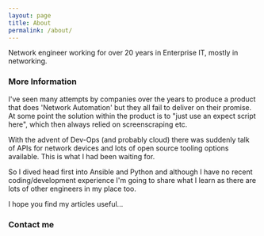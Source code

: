 ```yaml
---
layout: page
title: About
permalink: /about/
---
```


Network engineer working for over 20 years in Enterprise IT, mostly in networking.

### More Information

I've seen many attempts by companies over the years to produce a product that does 'Network Automation' but they all fail to deliver on their promise. At some point the solution within the product is to "just use an expect script here", which then always relied on screenscraping etc.

With the advent of Dev-Ops (and probably cloud) there was suddenly talk of APIs for network devices and lots of open source tooling options available. This is what I had been waiting for.

So I dived head first into Ansible and Python and although I have no recent coding/development experience I'm going to share what I learn as there are lots of other engineers in my place too.

I hope you find my articles useful...


### Contact me

